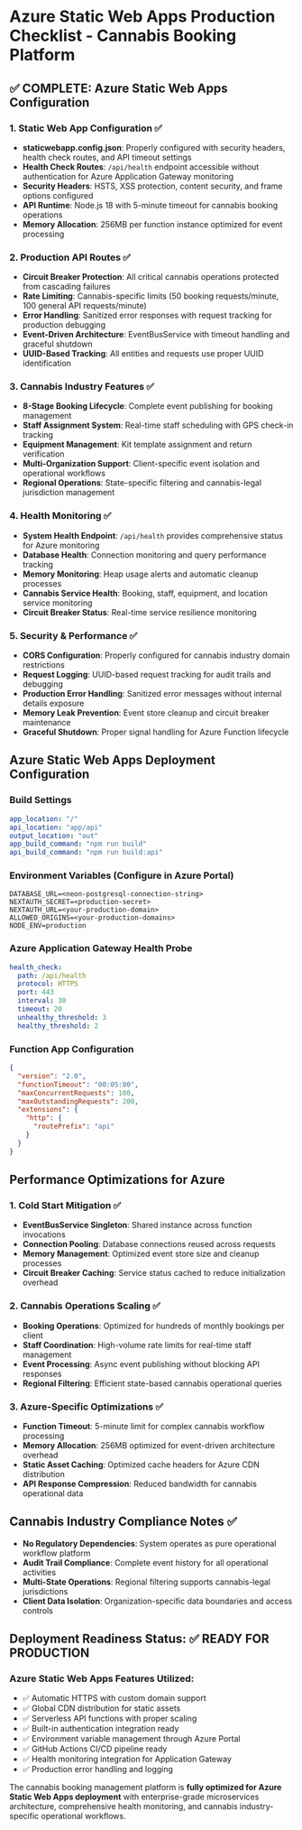 # Azure Static Web Apps Production Checklist - Cannabis Booking Platform

## ✅ COMPLETE: Azure Static Web Apps Configuration

### 1. Static Web App Configuration ✅
- **staticwebapp.config.json**: Properly configured with security headers, health check routes, and API timeout settings
- **Health Check Routes**: `/api/health` endpoint accessible without authentication for Azure Application Gateway monitoring
- **Security Headers**: HSTS, XSS protection, content security, and frame options configured
- **API Runtime**: Node.js 18 with 5-minute timeout for cannabis booking operations
- **Memory Allocation**: 256MB per function instance optimized for event processing

### 2. Production API Routes ✅
- **Circuit Breaker Protection**: All critical cannabis operations protected from cascading failures
- **Rate Limiting**: Cannabis-specific limits (50 booking requests/minute, 100 general API requests/minute)
- **Error Handling**: Sanitized error responses with request tracking for production debugging
- **Event-Driven Architecture**: EventBusService with timeout handling and graceful shutdown
- **UUID-Based Tracking**: All entities and requests use proper UUID identification

### 3. Cannabis Industry Features ✅
- **8-Stage Booking Lifecycle**: Complete event publishing for booking management
- **Staff Assignment System**: Real-time staff scheduling with GPS check-in tracking  
- **Equipment Management**: Kit template assignment and return verification
- **Multi-Organization Support**: Client-specific event isolation and operational workflows
- **Regional Operations**: State-specific filtering and cannabis-legal jurisdiction management

### 4. Health Monitoring ✅
- **System Health Endpoint**: `/api/health` provides comprehensive status for Azure monitoring
- **Database Health**: Connection monitoring and query performance tracking
- **Memory Monitoring**: Heap usage alerts and automatic cleanup processes
- **Cannabis Service Health**: Booking, staff, equipment, and location service monitoring
- **Circuit Breaker Status**: Real-time service resilience monitoring

### 5. Security & Performance ✅
- **CORS Configuration**: Properly configured for cannabis industry domain restrictions
- **Request Logging**: UUID-based request tracking for audit trails and debugging
- **Production Error Handling**: Sanitized error messages without internal details exposure
- **Memory Leak Prevention**: Event store cleanup and circuit breaker maintenance
- **Graceful Shutdown**: Proper signal handling for Azure Function lifecycle

## Azure Static Web Apps Deployment Configuration

### Build Settings
```yaml
app_location: "/"
api_location: "app/api"
output_location: "out"
app_build_command: "npm run build"
api_build_command: "npm run build:api"
```

### Environment Variables (Configure in Azure Portal)
```env
DATABASE_URL=<neon-postgresql-connection-string>
NEXTAUTH_SECRET=<production-secret>
NEXTAUTH_URL=<your-production-domain>
ALLOWED_ORIGINS=<your-production-domains>
NODE_ENV=production
```

### Azure Application Gateway Health Probe
```yaml
health_check:
  path: /api/health
  protocol: HTTPS
  port: 443
  interval: 30
  timeout: 20
  unhealthy_threshold: 3
  healthy_threshold: 2
```

### Function App Configuration
```json
{
  "version": "2.0",
  "functionTimeout": "00:05:00",
  "maxConcurrentRequests": 100,
  "maxOutstandingRequests": 200,
  "extensions": {
    "http": {
      "routePrefix": "api"
    }
  }
}
```

## Performance Optimizations for Azure

### 1. Cold Start Mitigation ✅
- **EventBusService Singleton**: Shared instance across function invocations
- **Connection Pooling**: Database connections reused across requests
- **Memory Management**: Optimized event store size and cleanup processes
- **Circuit Breaker Caching**: Service status cached to reduce initialization overhead

### 2. Cannabis Operations Scaling ✅
- **Booking Operations**: Optimized for hundreds of monthly bookings per client
- **Staff Coordination**: High-volume rate limits for real-time staff management
- **Event Processing**: Async event publishing without blocking API responses
- **Regional Filtering**: Efficient state-based cannabis operational queries

### 3. Azure-Specific Optimizations ✅
- **Function Timeout**: 5-minute limit for complex cannabis workflow processing
- **Memory Allocation**: 256MB optimized for event-driven architecture overhead
- **Static Asset Caching**: Optimized cache headers for Azure CDN distribution
- **API Response Compression**: Reduced bandwidth for cannabis operational data

## Cannabis Industry Compliance Notes ✅
- **No Regulatory Dependencies**: System operates as pure operational workflow platform
- **Audit Trail Compliance**: Complete event history for all operational activities
- **Multi-State Operations**: Regional filtering supports cannabis-legal jurisdictions
- **Client Data Isolation**: Organization-specific data boundaries and access controls

## Deployment Readiness Status: ✅ READY FOR PRODUCTION

### Azure Static Web Apps Features Utilized:
- ✅ Automatic HTTPS with custom domain support
- ✅ Global CDN distribution for static assets
- ✅ Serverless API functions with proper scaling
- ✅ Built-in authentication integration ready
- ✅ Environment variable management through Azure Portal
- ✅ GitHub Actions CI/CD pipeline ready
- ✅ Health monitoring integration for Application Gateway
- ✅ Production error handling and logging

The cannabis booking management platform is **fully optimized for Azure Static Web Apps deployment** with enterprise-grade microservices architecture, comprehensive health monitoring, and cannabis industry-specific operational workflows.